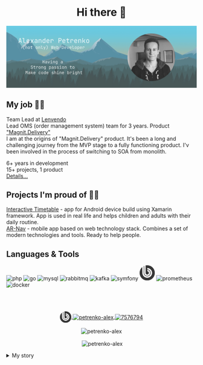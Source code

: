 <h1 align="center">Hi there 👋</h1>

<img src="/img/profile-cover.png" alt="Alexander Petrenko profile cover. (not-only) Web Developer">
  
## My job 👨‍💻
Team Lead at [Lenvendo](https://github.com/lenvendo)  
Lead OMS (order management system) team for 3 years. Product ["Magnit.Delivery"](https://promokod.magnit.ru/)  
I am at the origins of "Magnit.Delivery" product. It's been a long and challenging journey from the MVP stage to a fully functioning product. I'v been involved in the process of switching to SOA from monolith.
  
6+ years in development  
15+ projects, 1 product  
[Details...](/02_CAREER_LENVENDO.md)

## Projects I'm proud of 🎉👏
[Interactive Timetable](https://github.com/petrenko-alex/interactive-timetable-for-autists) - app for Android device build using Xamarin framework. App is used in real life and helps children and adults with their daily routine.  
[AR-Nav](https://github.com/petrenko-alex/ar-nav) - mobile app based on web technology stack. Combines a set of modern technologies and tools. Ready to help people.


## Languages & Tools
<p align="left">
  <img src="https://cdn.jsdelivr.net/npm/simple-icons@v4/icons/php.svg" alt="php" width="40" height="40"/>
  <img src="https://cdn.jsdelivr.net/npm/simple-icons@4.25.0/icons/go.svg" alt="go" width="40" height="40"/>
  <img src="https://cdn.jsdelivr.net/npm/simple-icons@v4/icons/mysql.svg" alt="mysql" width="40" height="40"/>
  <img src="https://cdn.jsdelivr.net/npm/simple-icons@4.25.0/icons/rabbitmq.svg" alt="rabbitmq" width="40" height="40"/>
  <img src="https://cdn.jsdelivr.net/npm/simple-icons@4.25.0/icons/apachekafka.svg" alt="kafka" width="40" height="40"/>
  <img src="https://cdn.jsdelivr.net/npm/simple-icons@4.25.0/icons/symfony.svg" alt="symfony" width="40" height="40"/>
  <img src="/img/bitrix-icon.png" alt="bitrix" width="40" height="40"/>
  <img src="https://cdn.jsdelivr.net/npm/simple-icons@4.25.0/icons/prometheus.svg" alt="prometheus" width="40" height="40"/> 
  <img src="https://cdn.jsdelivr.net/npm/simple-icons@4.25.0/icons/docker.svg" alt="docker" width="40" height="40"/> 

</p>
  
<br/><br/>
<p align="center">
  <a href="https://dev.1c-bitrix.ru/learning/resume.php?ID=94618364-1385449" target="_blank">
    <img align="center" src="/img/bitrix-icon.png" alt="94618364-1385449" height="30" width="30" />
  </a>
  <a href="https://www.linkedin.com/in/petrenko-alex/" target="_blank">
    <img align="center" src="https://cdn.jsdelivr.net/npm/simple-icons@3.0.1/icons/linkedin.svg" alt="petrenko-alex" height="30" width="30" />
  </a>
  <a href="https://stackoverflow.com/users/7576794" target="_blank">
    <img align="center" src="https://cdn.jsdelivr.net/npm/simple-icons@3.0.1/icons/stackoverflow.svg" alt="7576794" height="30" width="30" />
  </a>
</p>
<p align="center"> <img src="https://komarev.com/ghpvc/?username=petrenko-alex" alt="petrenko-alex" /></p>
<p align="center">&nbsp;<img align="center" src="https://github-readme-stats.vercel.app/api?username=petrenko-alex&show_icons=true" alt="petrenko-alex" /></p>

<details>
  <summary>My story</summary>
<br>  
  
📅 **2013 - 2019**  
  
I started learning programming at the university.
At first I worked on developing algorithmic thinking and wrote simple programs using [Kumir](https://www.niisi.ru/kumir/) system.

My first real programming language was C. Learning C evolved into learning C++. I trained on console applications. Two of them left in my repos: [Array Range Analyzer](https://github.com/petrenko-alex/array-range-analyzer) and [Snake Case Variable](https://github.com/petrenko-alex/snake-case-variable).

Then I moved to UI applications based on QT framework.
Several examples have survived in my archive repos: [Turing Machine](https://github.com/petrenko-alex/turing-machine), [Rent Something](https://github.com/petrenko-alex/rent-something), [VK Messenger](https://github.com/petrenko-alex/vk-messenger) and some others.

The next programming language I took up was Java. Simple games were made as training projects: [Bad Magic](https://github.com/petrenko-alex/bad-magic-game) and [Angry Dish](https://github.com/melihovv/angry-dish-game).

I also learned databases, algorithms, patterns, OOP, design and construction principles, version control systems, diagrams and more. Even tried myself in Assembler :)


Studying at university I developed a couple of projects I am proud of:  
My Bachelor thesis: [Interactive Timetable](https://github.com/petrenko-alex/interactive-timetable-for-autists) - app for Android device build using Xamarin framework. App is used in real life and helps children and adults.  
My Master thesis: [AR-Nav](https://github.com/petrenko-alex/ar-nav) - mobile application based on web technology stack. Combines a set of modern technologies and tools.  

📅 **2017 - 2021**  
  
From 2017 to 2021 I worked as a Middle Backend developer at [INTERVOLGA](https://github.com/intervolga).

Was focused on developing sites using Bitrix framework.  
I mostly worked on the development and support of online shops for small and medium-sized businesses.
Also had projects not related to e-commerce.  
I wrote articles, work on modules and internal company projects.  
As of 2020 I took part in the development of over 15 projects.  
Check out some [details...](/02_CAREER_INTERVOLGA.md)  
  
📅 **2021 - today**  
WIP. Come back soon... 
</details>
